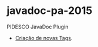 # javadoc-pa-2015
PIDESCO JavaDoc Plugin

- [Criação de novas Tags](../../wiki/2.-Criação-de-novas-Tags).

